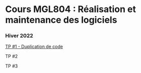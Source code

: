 # Cours MGL804 : Réalisation et maintenance des logiciels

### Hiver 2022

[TP #1 - Duplication de code](https://github.com/MGL804H22/TP/tree/main/TP%201)

TP #2 

TP #3 

